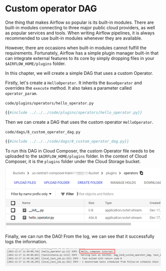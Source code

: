 # Custom operator DAG

One thing that makes Airflow so popular is its built-in modules. There are built-in modules connecting to three major public cloud providers, as well as popular services and tools. When writing Airflow pipelines, it is always recommended to use built-in modules whenever they are available.

However, there are occasions when built-in modules cannot fulfill the requirements. Fortunately, Airflow has a simple plugin manager built-in that can integrate external features to its core by simply dropping files in your `$AIRFLOW_HOME/plugins` folder.

In this chapter, we will create a simple DAG that uses a custom Operator.

Firstly, let's create a `HelloOperator`. It inherits the `BaseOperator` and overrides the `execute` method. It also takes a parameter called `operator_param`.

`code/plugins/operators/hello_operator.py`

```python
{{#include ../../../code/plugins/operators/hello_operator.py}}
```

Then we can create a DAG that uses the custom operator `HelloOperator`.

`code/dags/8_custom_operator_dag.py`

```python
{{#include ../../../code/dags/8_custom_operator_dag.py}}
```

To run this DAG in Cloud Composer, the custom Operator file needs to be uploaded to the `$AIRFLOW_HOME/plugins` folder. In the context of Cloud Composer, it is the `plugins` folder under the Cloud Storage bucket.

![composer plugin folder](composer-plugins-folder.png)

Finally, we can run the DAG! From the log, we can see that it successfully logs the information.

![custom operator DAG](airflow-custom-operator-dag.png)
